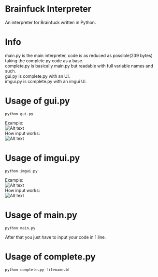 # Brainfuck Interpreter
An interpreter for Brainfuck written in Python.  

# Info
main.py is the main interpreter, code is as reduced as possible(239 bytes) taking the complete.py code as a base.  
complete.py is basically main.py but readable with full variable names and such.  
gui.py is complete.py with an UI.  
imgui.py is complete.py with an imgui UI.  

# Usage of gui.py
```
python gui.py
```
Example:  
![Alt text](https://i.imgur.com/DZc2B8V.png)  
How input works:  
![Alt text](https://i.imgur.com/TvQgCYG.png)  
# Usage of imgui.py
```
python imgui.py
```
Example:  
![Alt text](https://i.imgur.com/VUASffp.png)  
How input works:  
![Alt text](https://i.imgur.com/I41KjM7.png)  
# Usage of main.py
```
python main.py
```
After that you just have to input your code in 1 line.
# Usage of complete.py
```
python complete.py filename.bf
```
